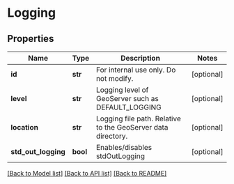 # Logging

## Properties
Name | Type | Description | Notes
------------ | ------------- | ------------- | -------------
**id** | **str** | For internal use only. Do not modify. | [optional] 
**level** | **str** | Logging level of GeoServer such as DEFAULT_LOGGING | [optional] 
**location** | **str** | Logging file path. Relative to the GeoServer data directory. | [optional] 
**std_out_logging** | **bool** | Enables/disables stdOutLogging | [optional] 

[[Back to Model list]](../README.md#documentation-for-models) [[Back to API list]](../README.md#documentation-for-api-endpoints) [[Back to README]](../README.md)


